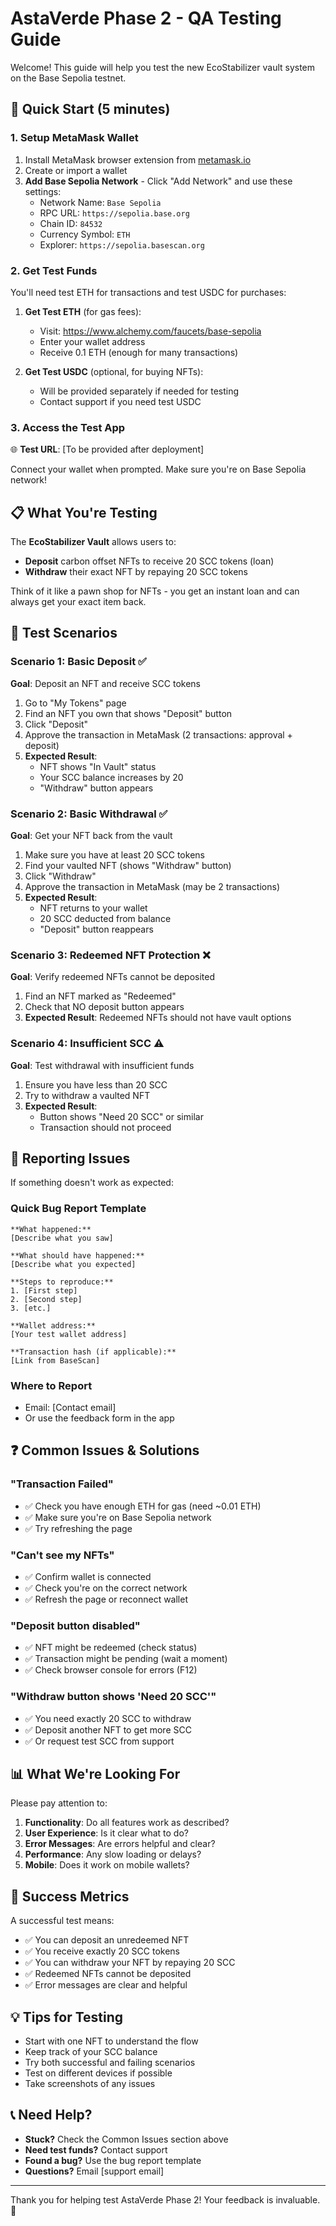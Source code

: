 # AstaVerde Phase 2 - QA Testing Guide

Welcome! This guide will help you test the new EcoStabilizer vault system on the Base Sepolia testnet.

## 🚀 Quick Start (5 minutes)

### 1. Setup MetaMask Wallet

1. Install MetaMask browser extension from [metamask.io](https://metamask.io)
2. Create or import a wallet
3. **Add Base Sepolia Network** - Click "Add Network" and use these settings:
   - Network Name: `Base Sepolia`
   - RPC URL: `https://sepolia.base.org`
   - Chain ID: `84532`
   - Currency Symbol: `ETH`
   - Explorer: `https://sepolia.basescan.org`

### 2. Get Test Funds

You'll need test ETH for transactions and test USDC for purchases:

1. **Get Test ETH** (for gas fees):
   - Visit: https://www.alchemy.com/faucets/base-sepolia
   - Enter your wallet address
   - Receive 0.1 ETH (enough for many transactions)

2. **Get Test USDC** (optional, for buying NFTs):
   - Will be provided separately if needed for testing
   - Contact support if you need test USDC

### 3. Access the Test App

🌐 **Test URL**: [To be provided after deployment]

Connect your wallet when prompted. Make sure you're on Base Sepolia network!

## 📋 What You're Testing

The **EcoStabilizer Vault** allows users to:
- **Deposit** carbon offset NFTs to receive 20 SCC tokens (loan)
- **Withdraw** their exact NFT by repaying 20 SCC tokens

Think of it like a pawn shop for NFTs - you get an instant loan and can always get your exact item back.

## 🧪 Test Scenarios

### Scenario 1: Basic Deposit ✅

**Goal**: Deposit an NFT and receive SCC tokens

1. Go to "My Tokens" page
2. Find an NFT you own that shows "Deposit" button
3. Click "Deposit"
4. Approve the transaction in MetaMask (2 transactions: approval + deposit)
5. **Expected Result**: 
   - NFT shows "In Vault" status
   - Your SCC balance increases by 20
   - "Withdraw" button appears

### Scenario 2: Basic Withdrawal ✅

**Goal**: Get your NFT back from the vault

1. Make sure you have at least 20 SCC tokens
2. Find your vaulted NFT (shows "Withdraw" button)
3. Click "Withdraw"
4. Approve the transaction in MetaMask (may be 2 transactions)
5. **Expected Result**:
   - NFT returns to your wallet
   - 20 SCC deducted from balance
   - "Deposit" button reappears

### Scenario 3: Redeemed NFT Protection ❌

**Goal**: Verify redeemed NFTs cannot be deposited

1. Find an NFT marked as "Redeemed"
2. Check that NO deposit button appears
3. **Expected Result**: Redeemed NFTs should not have vault options

### Scenario 4: Insufficient SCC ⚠️

**Goal**: Test withdrawal with insufficient funds

1. Ensure you have less than 20 SCC
2. Try to withdraw a vaulted NFT
3. **Expected Result**: 
   - Button shows "Need 20 SCC" or similar
   - Transaction should not proceed

## 🐛 Reporting Issues

If something doesn't work as expected:

### Quick Bug Report Template

```
**What happened:**
[Describe what you saw]

**What should have happened:**
[Describe what you expected]

**Steps to reproduce:**
1. [First step]
2. [Second step]
3. [etc.]

**Wallet address:**
[Your test wallet address]

**Transaction hash (if applicable):**
[Link from BaseScan]
```

### Where to Report
- Email: [Contact email]
- Or use the feedback form in the app

## ❓ Common Issues & Solutions

### "Transaction Failed"
- ✅ Check you have enough ETH for gas (need ~0.01 ETH)
- ✅ Make sure you're on Base Sepolia network
- ✅ Try refreshing the page

### "Can't see my NFTs"
- ✅ Confirm wallet is connected
- ✅ Check you're on the correct network
- ✅ Refresh the page or reconnect wallet

### "Deposit button disabled"
- ✅ NFT might be redeemed (check status)
- ✅ Transaction might be pending (wait a moment)
- ✅ Check browser console for errors (F12)

### "Withdraw button shows 'Need 20 SCC'"
- ✅ You need exactly 20 SCC to withdraw
- ✅ Deposit another NFT to get more SCC
- ✅ Or request test SCC from support

## 📊 What We're Looking For

Please pay attention to:

1. **Functionality**: Do all features work as described?
2. **User Experience**: Is it clear what to do?
3. **Error Messages**: Are errors helpful and clear?
4. **Performance**: Any slow loading or delays?
5. **Mobile**: Does it work on mobile wallets?

## 🎯 Success Metrics

A successful test means:
- ✅ You can deposit an unredeemed NFT
- ✅ You receive exactly 20 SCC tokens
- ✅ You can withdraw your NFT by repaying 20 SCC
- ✅ Redeemed NFTs cannot be deposited
- ✅ Error messages are clear and helpful

## 💡 Tips for Testing

- Start with one NFT to understand the flow
- Keep track of your SCC balance
- Try both successful and failing scenarios
- Test on different devices if possible
- Take screenshots of any issues

## 📞 Need Help?

- **Stuck?** Check the Common Issues section above
- **Need test funds?** Contact support
- **Found a bug?** Use the bug report template
- **Questions?** Email [support email]

---

Thank you for helping test AstaVerde Phase 2! Your feedback is invaluable. 🙏